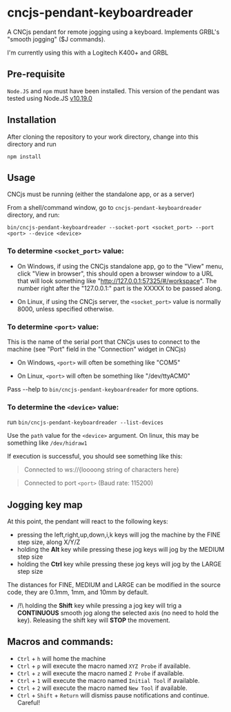 # cncjs-pendant-keyboardreader
A CNCjs pendant for remote jogging using a keyboard. Implements GRBL's "smooth jogging" ($J commands).

I'm currently using this with a Logitech K400+ and GRBL

## Pre-requisite

`Node.JS` and `npm` must have been installed.
This version of the pendant was tested using Node.JS [v10.19.0](https://nodejs.org/en/blog/release/v10.19.0/)

## Installation

After cloning the repository to your work directory, change into this directory and run
```
npm install
```

## Usage

CNCjs must be running (either the standalone app, or as a server)

From a shell/command window, go to `cncjs-pendant-keyboardreader` directory, and run: 

`bin/cncjs-pendant-keyboardreader --socket-port <socket_port> --port <port> --device <device>`

### To determine `<socket_port>` value: 

* On Windows, if using the CNCjs standalone app, go to the "View" menu, click "View in browser", this should open a browser window to a URL that will look something like "http://127.0.0.1:57325/#/workspace". The number right after the "127.0.0.1:" part is the XXXXX to be passed along.

* On Linux, if using the CNCjs server, the `<socket_port>` value is normally 8000, unless specified otherwise.

### To determine `<port>` value: 

This is the name of the serial port that CNCjs uses to connect to the machine (see "Port" field in the "Connection" widget in CNCjs)

* On Windows, `<port>` will often be something like "COM5"

* On Linux, `<port>` will often be something like "/dev/ttyACM0"

Pass --help to `bin/cncjs-pendant-keyboardreader` for more options.

### To determine the `<device>` value:

run `bin/cncjs-pendant-keyboardreader --list-devices`

Use the `path` value for the `<device>` argument. On linux, this may be something like `/dev/hidraw1`

If execution is successful, you should see something like this:

>Connected to ws://{loooong string of characters here}

>Connected to port `<port>` (Baud rate: 115200)


## Jogging key map
At this point, the pendant will react to the following keys:

* pressing the left,right,up,down,i,k keys will jog the machine by the FINE step size, along X/Y/Z
* holding the **Alt** key while pressing these jog keys will jog by the MEDIUM step size
* holding the **Ctrl** key while pressing these jog keys will jog by the LARGE step size

The distances for FINE, MEDIUM and LARGE can be modified in the source code, they are 0.1mm, 1mm, and 10mm by default.

* /!\ holding the **Shift** key while pressing a jog key will trig a **CONTINUOUS** smooth jog along the selected axis (no need to hold the key).
Releasing the shift key will **STOP** the movement.

## Macros and commands:

* `Ctrl` + `h` will home the machine
* `Ctrl` + `p` will execute the macro named `XYZ Probe` if available.
* `Ctrl` + `z` will execute the macro named `Z Probe` if available.
* `Ctrl` + `1` will execute the macro named `Initial Tool` if available.
* `Ctrl` + `2` will execute the macro named `New Tool` if available.
* `Ctrl` + `Shift` + `Return` will dismiss pause notifications and continue. Careful!


